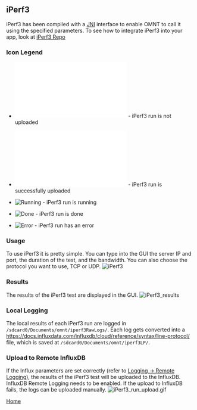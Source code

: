 ## iPerf3
iPerf3 has been compiled with a [JNI](https://developer.android.com/training/articles/perf-jni) interface to enable OMNT to call it using the specified parameters.
To see how to integrate iPerf3 into your app, look at [iPerf3 Repo](https://github.com/omnt/iperf)

### Icon Legend
- ![Outline Cloud Off](../../app/src/main/res/drawable/ic_outline_cloud_off_24.xml) - iPerf3 run is not uploaded 
- ![Outline Cloud done](../../app/src/main/res/drawable/ic_outline_cloud_done_24.xml) - iPerf3 run is successfully uploaded


- ![Running](../../app/src/main/res/drawable/ic_directions_run.png) - iPerf3 run is running
- ![Done](../../app/src/main/res/drawable/ic_done.png) - iPerf3 run is done
- ![Error](../../app/src/main/res/drawable/ic_error_outline.png) - iPerf3 run has an error

### Usage
To use iPerf3 it is pretty simple. 
You can type into the GUI the server IP and port, the duration of the test, and the bandwidth. 
You can also choose the protocol you want to use, TCP or UDP.
![iPerf3](images/iperf3.png)

### Results
The results of the iPerf3 test are displayed in the GUI.
![iPerf3_results](images/iPerf3_run_view.gif)

### Local Logging
The local results of each iPerf3 run are logged in `/sdcard0/Documents/omnt/iperf3RawLogs/`.
Each log gets converted into a https://docs.influxdata.com/influxdb/cloud/reference/syntax/line-protocol/ file, which is saved at `/sdcard0/Documents/omnt/iperf3LP/`.

### Upload to Remote InfluxDB
If the Influx parameters are set correctly (refer to [Logging -> Remote Logging](settings/logging.md)), the results of the iPerf3 test will be uploaded to the InfluxDB. 
InfluxDB Remote Logging needs to be enabled.
If the upload to InfluxDB fails, the logs can be uploaded manually.
![iPerf3_run_upload.gif](images/iPerf3_run_upload.gif)

[Home](OpenMobileNetworkToolkit.md)